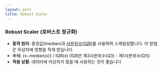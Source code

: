 ```yaml
---
layout: post
title: Robust Scale
---
```


### Robust Scaler (로버스트 정규화)

- **동작 원리**: 중앙값(median)과 [사분위수(IQR)](https://code7ssage.github.io/사분위수(IQR)/)를 사용하여 스케일링합니다. 이 방법은 이상치에 영향을 적게 받습니다.
- **수식**: {x−median(x)} / IQR(x)​ (IQR은 제3사분위수(Q3) - 제1사분위수(Q1))
- **적용 상황**: 데이터에 이상치가 많을 때 사용하는 것이 좋습니다